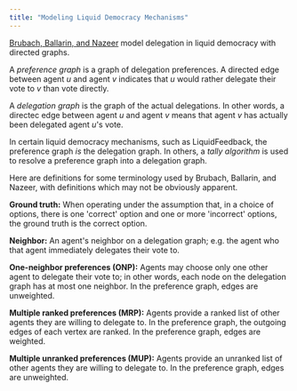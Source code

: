 ```yaml
---
title: "Modeling Liquid Democracy Mechanisms"
---
```

[Brubach, Ballarin, and Nazeer][bbn] model delegation in liquid democracy with directed graphs.

A *preference graph* is a graph of delegation preferences. A directed edge between agent *u* and agent *v* indicates that *u* would rather delegate their vote to *v* than vote directly.

A *delegation graph* is the graph of the actual delegations. In other words, a directec edge between agent *u* and agent *v* means that agent *v* has actually been delegated agent *u*'s vote.

In certain liquid democracy mechanisms, such as LiquidFeedback, the preference graph *is* the delegation graph. In others, a *tally algorithm* is used to resolve a preference graph into a delegation graph.

Here are definitions for some terminology used by Brubach, Ballarin, and Nazeer, with definitions which may not be obviously apparent.

**Ground truth:** When operating under the assumption that, in a choice of options, there is one 'correct' option and one or more 'incorrect' options, the ground truth is the correct option.

**Neighbor:** An agent's neighbor on a delegation graph; e.g. the agent who that agent immediately delegates their vote to.

**One-neighbor preferences (ONP):** Agents may choose only one other agent to delegate their vote to; in other words, each node on the delegation graph has at most one neighbor.  In the preference graph, edges are unweighted.

**Multiple ranked preferences (MRP):** Agents provide a ranked list of other agents they are willing to delegate to. In the preference graph, the outgoing edges of each vertex are ranked. In the preference graph, edges are weighted.

**Multiple unranked preferences (MUP):** Agents provide an unranked list of other agents they are willing to delegate to. In the preference graph, edges are unweighted.


[bbn]: https://arxiv.org/pdf/2206.05339
